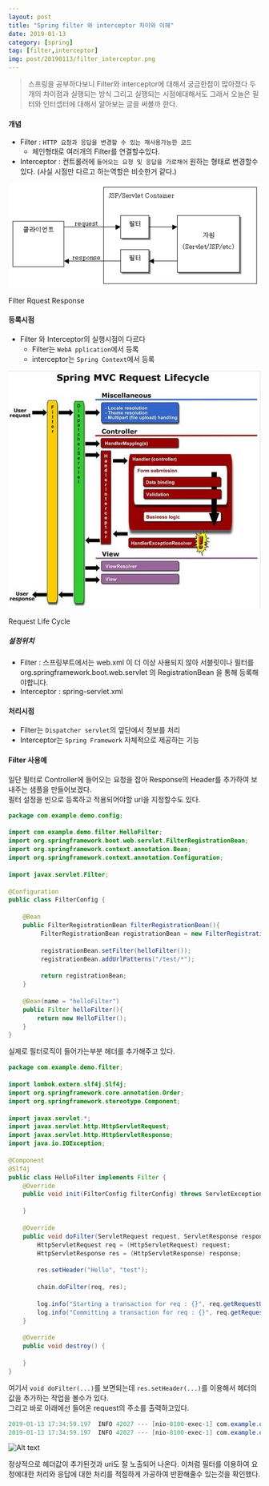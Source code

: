 ```yaml
---
layout: post
title: "Spring filter 와 interceptor 차이와 이해"
date: 2019-01-13
category: [spring]
tag: [filter,interceptor]
img: post/20190113/filter_interceptor.png
---
```

> 스프링을 공부하다보니 Filter와 interceptor에 대해서 궁금한점이 많아졌다 두개의 차이점과 실행되는 방식 그리고 실행되는 시점에대해서도 그래서 오늘은 필터와 인터셉터에 대해서 알아보는 글을 써볼까 한다.

#### 개념
- Filter : `HTTP 요청과 응답을 변경할 수 있는 재사용가능한 코드`
    - 체인형태로 여러개의 Filter를 연결할수있다.
- Interceptor : 컨트롤러에 `들어오는 요청 및 응답을 가로채어` 원하는 형태로 변경할수있다. (사실 시점만 다르고 하는역할은 비슷한거 같다.)

<div class="text-center">
    <img src="/images/post/20190113/fig58-1.gif">
    <p>Filter Rquest Response</p>
</div>

#### 등록시점
- Filter 와 Interceptor의 실행시점이 다르다
    - Filter는 `WebA pplication`에서 등록
    - interceptor는 `Spring Context`에서 등록  

<div class="text-center">
    <img src="/images/post/20190113/requestLifecycle.jpeg">
    <p>Request Life Cycle</p>
</div>

##### 설정위치
- Filter : 스프링부트에서는 web.xml 이 더 이상 사용되지 않아 서블릿이나 필터를 org.springframework.boot.web.servlet 의 RegistrationBean 을 통해 등록해야합니다.
- Interceptor : spring-servlet.xml

#### 처리시점
- Filter는 `Dispatcher servlet`의 앞단에서 정보를 처리
- Interceptor는 `Spring Framework` 자체적으로 제공하는 기능

#### Filter 사용예
일단 필터로 Controller에 들어오는 요청을 잡아 Response의 Header를 추가하여 보내주는 샘플을 만들어보겠다.  
필터 설정을 빈으로 등록하고 적용되어야할 url을 지정할수도 있다.
```java
package com.example.demo.config;

import com.example.demo.filter.HelloFilter;
import org.springframework.boot.web.servlet.FilterRegistrationBean;
import org.springframework.context.annotation.Bean;
import org.springframework.context.annotation.Configuration;

import javax.servlet.Filter;

@Configuration
public class FilterConfig {

    @Bean
    public FilterRegistrationBean filterRegistrationBean(){
         FilterRegistrationBean registrationBean = new FilterRegistrationBean();

         registrationBean.setFilter(helloFilter());
         registrationBean.addUrlPatterns("/test/*");

         return registrationBean;
    }

    @Bean(name = "helloFilter")
    public Filter helloFilter(){
        return new HelloFilter();
    }
}
```

실제로 필터로직이 들어가는부분 헤더를 추가해주고 있다.
```java
package com.example.demo.filter;

import lombok.extern.slf4j.Slf4j;
import org.springframework.core.annotation.Order;
import org.springframework.stereotype.Component;

import javax.servlet.*;
import javax.servlet.http.HttpServletRequest;
import javax.servlet.http.HttpServletResponse;
import java.io.IOException;

@Component
@Slf4j
public class HelloFilter implements Filter {
    @Override
    public void init(FilterConfig filterConfig) throws ServletException {

    }

    @Override
    public void doFilter(ServletRequest request, ServletResponse response, FilterChain chain) throws IOException, ServletException {
        HttpServletRequest req = (HttpServletRequest) request;
        HttpServletResponse res = (HttpServletResponse) response;

        res.setHeader("Hello", "test");

        chain.doFilter(req, res);

        log.info("Starting a transaction for req : {}", req.getRequestURI());
        log.info("Committing a transaction for req : {}", req.getRequestURI());
    }

    @Override
    public void destroy() {

    }
}
```
여기서 `void doFilter(...)`를 보면되는데 `res.setHeader(...)`를 이용해서 헤더의 값을 추가하는 작업을 볼수가 있다.  
그리고 바로 아래에선 들어온 request의 주소를 출력하고있다.

```java
2019-01-13 17:34:59.197  INFO 42027 --- [nio-8100-exec-1] com.example.demo.filter.HelloFilter      : Starting a transaction for req : /test
2019-01-13 17:34:59.197  INFO 42027 --- [nio-8100-exec-1] com.example.demo.filter.HelloFilter      : Committing a transaction for req : /test
``` 

![Alt text](https://monosnap.com/image/dYzhtHuSpKPpvZwi5FonwC58APgwjz.png)

정상적으로 헤더값이 추가된것과 uri도 잘 노출되어 나온다. 이처럼 필터를 이용하여 요청에대한 처리와 응답에 대한 처리를 적절하게 가공하여 반환해줄수 있는것을 확인했다.